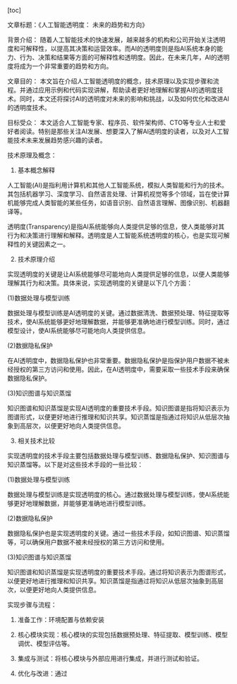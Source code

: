 
[toc]                    
                
                
文章标题：《人工智能透明度： 未来的趋势和方向》

背景介绍：
随着人工智能技术的快速发展，越来越多的机构和公司开始关注透明度和可解释性，以提高其决策和运营效率。而AI的透明度则是指AI系统本身的能力、行为、决策和结果等方面的可解释性和透明度。因此，在未来几年，AI的透明度将成为一个非常重要的趋势和方向。

文章目的：
本文旨在介绍人工智能透明度的概念，技术原理以及实现步骤和流程。并通过应用示例和代码实现讲解，帮助读者更好地理解和掌握AI的透明度技术。同时，本文还将探讨AI的透明度对未来的影响和挑战，以及如何优化和改进AI的透明度技术。

目标受众：
本文适合人工智能专家、程序员、软件架构师、CTO等专业人士和爱好者阅读。特别是那些关注AI发展、想要深入了解AI透明度的读者，以及对人工智能技术未来发展趋势感兴趣的读者。

技术原理及概念：

1. 基本概念解释

人工智能(AI)是指利用计算机和其他人工智能系统，模拟人类智能和行为的技术。其包括机器学习、深度学习、自然语言处理、计算机视觉等多个领域，旨在使计算机能够完成人类智能的某些任务，如语音识别、自然语言理解、图像识别、机器翻译等。

透明度(Transparency)是指AI系统能够向人类提供足够的信息，使人类能够对其行为和决策进行理解和解释。透明度是人工智能系统透明度的核心，也是实现可解释性的关键因素之一。

2. 技术原理介绍

实现透明度的关键是让AI系统能够尽可能地向人类提供足够的信息，以便人类能够理解其行为和决策。具体来说，实现透明度的关键是以下几个方面：

(1)数据处理与模型训练

数据处理与模型训练是AI透明度的关键。通过数据清洗、数据预处理、特征提取等技术，使AI系统能够更好地理解数据，并能够更准确地进行模型训练。同时，通过模型设计，使AI系统能够尽可能地向人类提供信息。

(2)数据隐私保护

在AI透明度中，数据隐私保护也非常重要。数据隐私保护是指保护用户数据不被未经授权的第三方访问和使用。因此，在AI透明度中，需要采取一些技术手段来确保数据隐私保护。

(3)知识图谱与知识蒸馏

知识图谱和知识蒸馏是实现AI透明度的重要技术手段。知识图谱是指将知识表示为图谱形式，以便更好地进行推理和知识共享。知识蒸馏是指通过将知识从低层次抽象到高层次，以便更好地向人类提供信息。

3. 相关技术比较

实现透明度的技术手段主要包括数据处理与模型训练、数据隐私保护、知识图谱与知识蒸馏等。以下是对这些技术手段的一些比较：

(1)数据处理与模型训练

数据处理与模型训练是实现透明度的核心。通过数据处理与模型训练，使AI系统能够更好地理解数据，并能够更准确地进行模型训练。

(2)数据隐私保护

数据隐私保护也是实现透明度的关键。通过一些技术手段，如知识图谱、知识蒸馏等，可以确保用户数据不被未经授权的第三方访问和使用。

(3)知识图谱与知识蒸馏

知识图谱和知识蒸馏是实现透明度的重要技术手段。通过将知识表示为图谱形式，以便更好地进行推理和知识共享。知识蒸馏是指通过将知识从低层次抽象到高层次，以便更好地向人类提供信息。


实现步骤与流程：

1. 准备工作：环境配置与依赖安装

2. 核心模块实现：核心模块的实现包括数据预处理、特征提取、模型训练、模型调优、模型评估等。

3. 集成与测试：将核心模块与外部应用进行集成，并进行测试和验证。

4. 优化与改进：通过

